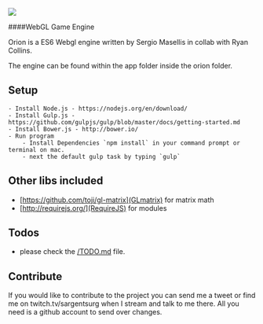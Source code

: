 ![](http://i.imgur.com/9bSkoUB.png)

####WebGL Game Engine

Orion is a ES6 Webgl engine written by Sergio Masellis in collab with Ryan Collins.

The engine can be found within the app folder inside the orion folder.

## Setup
	- Install Node.js - https://nodejs.org/en/download/
	- Install Gulp.js - https://github.com/gulpjs/gulp/blob/master/docs/getting-started.md
	- Install Bower.js - http://bower.io/
	- Run program
		- Install Dependencies `npm install` in your command prompt or terminal on mac.
		- next the default gulp task by typing `gulp`

## Other libs included
- [https://github.com/toji/gl-matrix](GLmatrix) for matrix math
- [http://requirejs.org/](RequireJS) for modules

## Todos
- please check the [/TODO.md](TODO.md) file.

## Contribute
If you would like to contribute to the project you can send me a tweet or find me on twitch.tv/sargentsurg when I stream and talk to me there. All you need is a github account to send over changes.